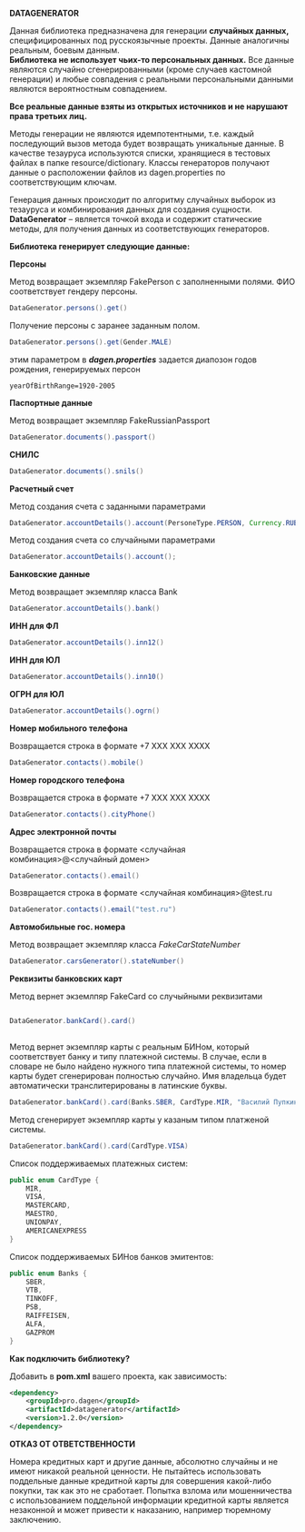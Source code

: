 **DATAGENERATOR**

Данная библиотека предназначена для генерации **случайных данных,** специфицированных под русскоязычные проекты. Данные аналогичны реальным, боевым данным.  
**Библиотека не использует чьих-то персональных данных.** Все данные являются случайно сгенерированными (кроме случаев кастомной генерации) и любые совпадения с реальными персональными данными являются вероятностным совпадением.

**Все реальные данные взяты из открытых источников и не нарушают права третьих лиц.**

Методы генерации не являются идемпотентными, т.е. каждый последующий вызов метода будет возвращать уникальные данные.
В качестве тезауруса используются списки, хранящиеся в тестовых файлах в папке resource/dictionary. Классы генераторов получают данные о расположении файлов из dagen.properties по соответствующим ключам.

Генерация данных происходит по алгоритму случайных выборок из тезауруса и комбинирования данных для создания сущности.
**DataGenerator** – является точкой входа и содержит статические методы, для получения данных из соответствующих генераторов.

**Библиотека генерирует следующие данные:**

**Персоны**

Метод возвращает экземпляр FakePerson с заполненными полями. ФИО соответствует гендеру персоны.

```java
DataGenerator.persons().get() 
```

Получение персоны с заранее заданным полом.

```java
DataGenerator.persons().get(Gender.MALE)
```
этим параметром в _**dagen.properties**_ задается диапозон годов рождения, генерируемых персон

```properties
yearOfBirthRange=1920-2005
  ```

**Паспортные данные**

Метод возвращает экземпляр FakeRussianPassport

```java
DataGenerator.documents().passport()
```

**СНИЛС**
```java
DataGenerator.documents().snils()
```


**Расчетный счет**

Метод создания счета с заданными параметрами

```java
DataGenerator.accountDetails().account(PersoneType.PERSON, Currency.RUB, ProfileType.COMMERCIAL, DataGenerator.accountDetails().bank());
```

Метод создания счета со случайными параметрами

```java
DataGenerator.accountDetails().account();
```

**Банковские данные**

Метод возвращает экземпляр класса Bank

```java
DataGenerator.accountDetails().bank()
```

**ИНН для ФЛ**
```java
DataGenerator.accountDetails().inn12()
```


**ИНН для ЮЛ**
```java
DataGenerator.accountDetails().inn10()
```


**ОГРН для ЮЛ**
```java
DataGenerator.accountDetails().ogrn()
```

**Номер мобильного телефона**

Возвращается строка в формате +7 XXX XXX XXXX
```java
DataGenerator.contacts().mobile()
```

**Номер городского телефона**

Возвращается строка в формате +7 XXX XXX XXXX

```java
DataGenerator.contacts().cityPhone()
```

**Адрес электронной почты**

Возвращается строка в формате <случайная комбинация>@<случайный домен>
```java
DataGenerator.contacts().email()
```
Возвращается строка в формате <случайная комбинация>@test.ru
```java
DataGenerator.contacts().email("test.ru")
```

**Автомобильные гос. номера**

Метод возвращает экземпляр класса _FakeCarStateNumber_

```java
DataGenerator.carsGenerator().stateNumber()
```

**Реквизиты банковских карт**

Метод вернет экземлпяр FakeCard со случыйными реквизитами

```java

DataGenerator.bankCard().card()
        
```

Метод вернет экземпляр карты с реальным БИНом, который соответствует банку и типу платежной системы.
В случае, если в словаре не было найдено нужного типа платежной системы, то номер карты будет сгенерирован
полностью случайно. Имя владельца будет автоматически транслитерированы в латинские буквы. 

```java
DataGenerator.bankCard().card(Banks.SBER, CardType.MIR, "Василий Пупкин")
```

Метод сгенерирует экземпляр карты у казаным типом платженой системы.

```java
DataGenerator.bankCard().card(CardType.VISA)
```

Список поддерживаемых платежных систем:

```java
public enum CardType {
    MIR,
    VISA,
    MASTERCARD,
    MAESTRO,
    UNIONPAY,
    AMERICANEXPRESS
}
```

Список поддерживаемых БИНов банков эмитентов:
```java
public enum Banks {
    SBER,
    VTB,
    TINKOFF,
    PSB,
    RAIFFEISEN,
    ALFA,
    GAZPROM
}
```

**Как подключить библиотеку?**

Добавить в **pom.xml** вашего проекта, как зависимость:

```xml
<dependency>
    <groupId>pro.dagen</groupId>
    <artifactId>datagenerator</artifactId>        
    <version>1.2.0</version>    
</dependency>

```


**ОТКАЗ ОТ ОТВЕТСТВЕННОСТИ**

Номера кредитных карт и другие данные, абсолютно случайны и не имеют никакой реальной ценности. 
Не пытайтесь использовать поддельные данные кредитной карты для совершения какой-либо покупки,
так как это не сработает. Попытка взлома или мошенничества с использованием поддельной информации
кредитной карты является незаконной и может привести к наказанию, например тюремному заключению.




